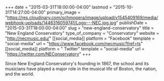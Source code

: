 +++
date = "2015-03-31T18:00:00-04:00"
lastmod = "2015-10-31T14:27:00-04:00"
primary_image = "https://res.cloudinary.com/schmopera/image/upload/v1545409169/media/webhook-uploads/1446316059741/Logo---NEC.jpg.jpg"
publishDate = "2015-03-31T18:00:00-04:00"
slug = "new-england-conservatory"
title = "New England Conservatory"
type_of_company = "Conservatory"
website = "http://necmusic.edu/"
[[social_media]]
platform = "Facebook"
template = "social-media"
url = "https://www.facebook.com/necmusic?fref=ts"
[[social_media]]
platform = " Twitter"
template = "social-media"
url = "https://twitter.com/NEConservatory"
+++

<p>
	Since New England Conservatory's founding in 1867, the school and its musicians have played a major role in the musical life of Boston, the nation, and the world.<br>
</p>
